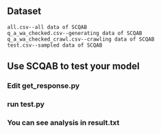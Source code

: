 ## Dataset  
    all.csv--all data of SCQAB  
    q_a_wa_checked.csv--generating data of SCQAB  
    q_a_wa_checked_crawl.csv--crawling data of SCQAB  
    test.csv--sampled data of SCQAB  
## Use SCQAB to test your model  
### Edit get_response.py  
### run test.py  
### You can see analysis in result.txt
